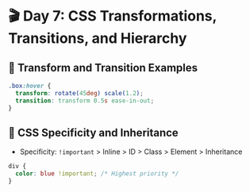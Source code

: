 # 🎬 Day 7: CSS Transformations, Transitions, and Hierarchy

## 🔄 Transform and Transition Examples
```css
.box:hover {
  transform: rotate(45deg) scale(1.2);
  transition: transform 0.5s ease-in-out;
}
```

## 🏅 CSS Specificity and Inheritance
- Specificity: `!important` > Inline > ID > Class > Element > Inheritance
```css
div {
  color: blue !important; /* Highest priority */
}
```
